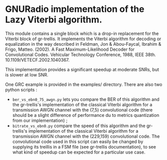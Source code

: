 # GNURadio implementation of the Lazy Viterbi algorithm.

This module contains a single block which is a drop-in replacement for the Viterbi
block of gr-trellis.
It implements the Viterbi algorithm for decoding or equalization in the way described
in Feldman, Jon & Abou-Faycal, Ibrahim & Frigo, Matteo. (2002).
A Fast Maximum-Likelihood Decoder for Convolutional Codes. Vehicular Technology Conference, 1988, IEEE 38th.
10.1109/VETECF.2002.1040367. 

This implementation provides a significant speedup at moderate SNRs, but is slower
at low SNR.

One GRC example is provided in the examples/ directory.
There are also two python scripts :
* `ber_vs_ebn0_75_awgn.py` lets you compare the BER of this algorithm
and the gr-trellis's implementation of the classical Viterbi algorithm for a
transmission AWGN channel with the (7,5) convolutional code (there
should be a slight difference of performance du to metrics quantization from our
implementation) ;
* `bitrate_vs_ebn0.py` compare the speed of this algorithm and the gr-trellis's
implementation of the classical Viterbi algorithm for a transmission AWGN
channel with the (229,159) convolutional code.
The convolutional code used in this script can easily be changed by supplying its
treillis in a FSM file (see gr-trellis documentation), to see what kind of speedup
can be expected for a particular use case.
